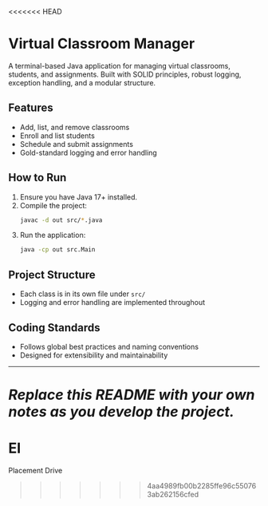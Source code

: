 <<<<<<< HEAD
# Virtual Classroom Manager

A terminal-based Java application for managing virtual classrooms, students, and assignments. Built with SOLID principles, robust logging, exception handling, and a modular structure.

## Features
- Add, list, and remove classrooms
- Enroll and list students
- Schedule and submit assignments
- Gold-standard logging and error handling

## How to Run
1. Ensure you have Java 17+ installed.
2. Compile the project:
   ```sh
   javac -d out src/*.java
   ```
3. Run the application:
   ```sh
   java -cp out src.Main
   ```

## Project Structure
- Each class is in its own file under `src/`
- Logging and error handling are implemented throughout

## Coding Standards
- Follows global best practices and naming conventions
- Designed for extensibility and maintainability

---

*Replace this README with your own notes as you develop the project.*
=======
# EI
Placement Drive
>>>>>>> 4aa4989fb00b2285ffe96c550763ab262156cfed
